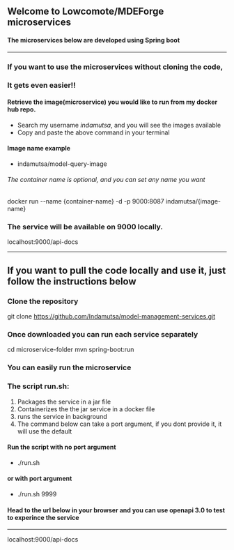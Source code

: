 ## Welcome to Lowcomote/MDEForge microservices
#### The microservices below are developed using Spring boot

----------------------------------------------------------------------------
### If you want to use the microservices without cloning the code, 
### It gets even easier!!

#### Retrieve the image(microservice) you would like to run from my docker hub repo. 
* Search my username *indamutsa*, and you will see the images available
* Copy and paste the above command in your terminal

#### Image name example
* indamutsa/model-query-image
###### The container name is optional, and you can set any name you want

docker run --name {container-name} -d -p 9000:8087 indamutsa/{image-name}

### The service will be available on 9000 locally.
localhost:9000/api-docs


-----------------------------------------------------------------------------


## If you want to pull the code locally and use it, just follow the instructions below

### Clone the repository
git clone https://github.com/Indamutsa/model-management-services.git

### Once downloaded you can run each service separately
cd microservice-folder
mvn spring-boot:run

### You can easily run the microservice
### The script run.sh:
1. Packages the service in a jar file
2. Containerizes the the jar service in a docker file
3. runs the service in background
4. The command below can take a port argument, if you dont provide it, it will use the default

#### Run the script with no port argument
* ./run.sh
#### or with port argument
* ./run.sh 9999


#### Head to the url below in your browser and you can use openapi 3.0 to test to experince the service
-----------------------------------------------------------------------------
localhost:9000/api-docs

